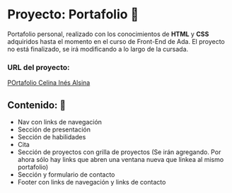 # Proyecto: Portafolio 🐢

Portafolio personal, realizado con los conocimientos de **HTML** y **CSS** adquiridos hasta el momento en el curso de Front-End de Ada. El proyecto no está finalizado, se irá modificando a lo largo de la cursada.

### URL del proyecto: 
[POrtafolio Celina Inés Alsina](https://celinesco.github.io/Portafolio/)

## Contenido: 📝
   - Nav con links de navegación
   - Sección de presentación
   - Sección de habilidades
   - Cita
   - Sección de proyectos con grilla de proyectos (Se irán agregando. Por ahora sólo hay links que abren una ventana nueva que linkea al mismo portafolio)
   - Sección y formulario de contacto
   - Footer con links de navegación y links de contacto